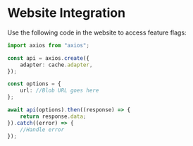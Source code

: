 # Website Integration

Use the following code in the website to access feature flags:

```typescript
import axios from "axios";

const api = axios.create({
    adapter: cache.adapter,
});

const options = {
    url: //Blob URL goes here
};

await api(options).then((response) => {
    return response.data;
}).catch((error) => {
    //Handle error
});
```
